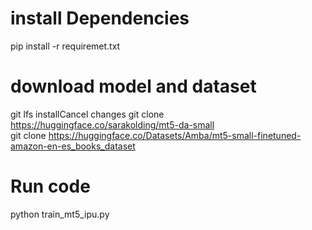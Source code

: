 #  install Dependencies
pip install -r  requiremet.txt

#  download model and dataset
  git lfs installCancel changes
  git clone https://huggingface.co/sarakolding/mt5-da-small  
  git clone https://huggingface.co/Datasets/Amba/mt5-small-finetuned-amazon-en-es_books_dataset


#  Run code
python train_mt5_ipu.py
